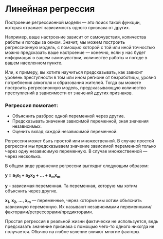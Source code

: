 # Линейная регрессия

Построение регрессионной модели — это поиск такой функции, которая отражает зависимость одного признака от других.

Например, ваше настроение зависит от самочувствия, количества работы и погоды за окном. Значит, мы можем построить регрессионную модель, с помощью которой с той или иной точностью можно предсказать ваше настроение — конечно, если у нас будет информация о вашем самочувствии, количестве работы и погоде в вашем населенном пункте.

Или, к примеру, вы хотите научиться предсказывать, как зависит уровень преступности в том или ином регионе от безработицы, уровня потребления алкоголя и образования жителей. Тогда вы можете построить регрессионную модель, предсказывающую количество преступлений в зависимости от значений других признаков.

	
### Регрессия помогает:
- Объяснить разброс одной переменной через другие.
- Предсказывать значения зависимой переменной, зная значения независимых.
- Оценить вклад каждой независимой переменной.


Регрессия может быть простой или множественной. В случае простой регрессии мы предсказываем значение зависимой переменной только через одну независимую переменную. В случае множественной — через несколько.

В общем виде уравнение регрессии выглядит следующим образом:

**y = a<sub>1</sub>x<sub>1</sub> + a<sub>2</sub>x<sub>2</sub> + ... + a<sub>m</sub>x<sub>m</sub>**

**y** - зависимая переменная. Та переменная, которую мы хотим объяснить через другие.

**x<sub>1</sub>, x<sub>2</sub>, ..., x<sub>m</sub>** — переменные, через которые мы хотим объяснить зависимую переменную. Их называют независимыми переменными/факторами/регрессорами/предикторами.

Простая регрессия в реальной жизни фактически не используется, ведь предсказать значение признака с помощью чего-то одного никогда не получается. Обычно на любое явление влияют многие факторы.
